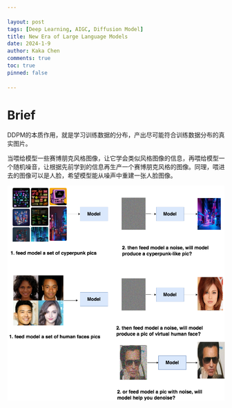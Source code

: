 ```yaml
---

layout: post
tags: [Deep Learning, AIGC, Diffusion Model]
title: New Era of Large Language Models
date: 2024-1-9
author: Kaka Chen
comments: true
toc: true
pinned: false

---
```


# Brief

DDPM的本质作用，就是学习训练数据的分布，产出尽可能符合训练数据分布的真实图片。

当喂给模型一些赛博朋克风格图像，让它学会类似风格图像的信息，再喂给模型一个随机噪音，让根据先前学到的信息再生产一个赛博朋克风格的图像。同理，喂进去的图像可以是人脸，希望模型能从噪声中重建一张人脸图像。

![](https://raw.githubusercontent.com/kakack/kakack.github.io/master/_images/240109.png)